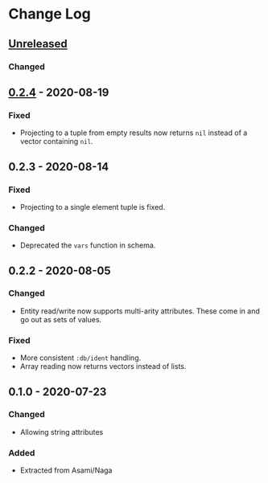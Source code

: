 # Change Log

## [Unreleased]
### Changed


## [0.2.4] - 2020-08-19
### Fixed
- Projecting to a tuple from empty results now returns `nil` instead of a vector containing `nil`.


## 0.2.3 - 2020-08-14
### Fixed
- Projecting to a single element tuple is fixed.

### Changed
- Deprecated the `vars` function in schema.

## 0.2.2 - 2020-08-05
### Changed
- Entity read/write now supports multi-arity attributes. These come in and go out as sets of values.

### Fixed
- More consistent `:db/ident` handling.
- Array reading now returns vectors instead of lists.

## 0.1.0 - 2020-07-23
### Changed
- Allowing string attributes

### Added
- Extracted from Asami/Naga

[Unreleased]: https://github.com/threatgrid/zuko/compare/0.2.4...HEAD
[0.2.4]: https://github.com/threatgrid/zuko/compare/0.2.3...0.2.4
